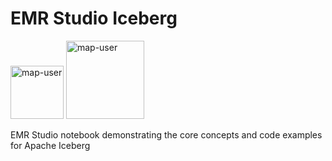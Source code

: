 # EMR Studio Iceberg

<img width="85" alt="map-user" src="https://img.shields.io/badge/views-176-green"> <img width="125" alt="map-user" src="https://img.shields.io/badge/unique visits-066-green">

EMR Studio notebook demonstrating the core concepts and code examples for Apache Iceberg
